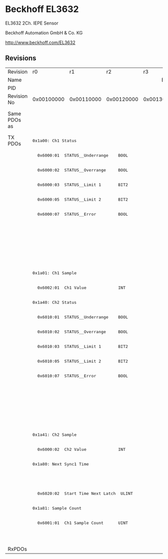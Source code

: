 # Beckhoff EL3632

EL3632 2Ch. IEPE Sensor

Beckhoff Automation GmbH & Co. KG

http://www.beckhoff.com/EL3632

## Revisions
<table>
<tr >
<td>Revision</td>
<td>r0</td>
<td>r1</td>
<td>r2</td>
<td>r3</td>
<td>r4</td>
<td>r5</td>
<td>r6</td>
<td>r7</td>
</tr>
<tr >
<td>Name</td>
<td colspan=8 align="center">EL3632 2Ch. IEPE Sensor</td>
</tr>
<tr >
<td>PID</td>
<td colspan=8 align="center">0x0e303052</td>
</tr>
<tr >
<td>Revision No</td>
<td>0x00100000</td>
<td>0x00110000</td>
<td>0x00120000</td>
<td>0x00130000</td>
<td>0x00140000</td>
<td>0x00150000</td>
<td>0x00160000</td>
<td>0x00170000</td>
</tr>
<tr >
<td>Same PDOs as</td>
<td colspan=6 align="center"></td>
<td colspan=2 align="center"><a href="EP3632-0001">EP3632-0001 r0</a><br/><a href="EP3632-0001">EP3632-0001 r1</a><br/><a href="EPP3632-0001">EPP3632-0001 r0</a><br/><a href="EPP3632-0001">EPP3632-0001 r1</a></td>
</tr>
<tr class="txpdo">
<td rowspan=28 valign=top>TX PDOs</td>
<td colspan=8 align="left"><pre>0x1a00: Ch1 Status</pre></td>
<td></td>
</tr>
<tr class="txpdo">
<td colspan=8 align="left"><pre>  0x6000:01  STATUS__Underrange    BOOL</pre></td>
</tr>
<tr class="txpdo">
<td colspan=8 align="left"><pre>  0x6000:02  STATUS__Overrange     BOOL</pre></td>
</tr>
<tr class="txpdo">
<td colspan=8 align="left"><pre>  0x6000:03  STATUS__Limit 1       BIT2</pre></td>
</tr>
<tr class="txpdo">
<td colspan=8 align="left"><pre>  0x6000:05  STATUS__Limit 2       BIT2</pre></td>
</tr>
<tr class="txpdo">
<td colspan=8 align="left"><pre>  0x6000:07  STATUS__Error         BOOL</pre></td>
</tr>
<tr class="txpdo">
<td colspan=6 align="left"></td>
<td colspan=2 align="left"><pre>  0x6000:0e  STATUS__Sync error    BOOL</pre></td>
</tr>
<tr class="txpdo">
<td colspan=6 align="left"></td>
<td colspan=2 align="left"><pre>  0x6000:0f  STATUS__TxPDO State   BOOL</pre></td>
</tr>
<tr class="txpdo">
<td colspan=6 align="left"></td>
<td colspan=2 align="left"><pre>  0x6000:10  STATUS__TxPDO Toggle  BOOL</pre></td>
</tr>
<tr class="txpdo">
<td colspan=8 align="left"><pre>0x1a01: Ch1 Sample</pre></td>
</tr>
<tr class="txpdo">
<td colspan=8 align="left"><pre>  0x6002:01  Ch1 Value             INT</pre></td>
</tr>
<tr class="txpdo">
<td colspan=8 align="left"><pre>0x1a40: Ch2 Status</pre></td>
</tr>
<tr class="txpdo">
<td colspan=8 align="left"><pre>  0x6010:01  STATUS__Underrange    BOOL</pre></td>
</tr>
<tr class="txpdo">
<td colspan=8 align="left"><pre>  0x6010:02  STATUS__Overrange     BOOL</pre></td>
</tr>
<tr class="txpdo">
<td colspan=8 align="left"><pre>  0x6010:03  STATUS__Limit 1       BIT2</pre></td>
</tr>
<tr class="txpdo">
<td colspan=8 align="left"><pre>  0x6010:05  STATUS__Limit 2       BIT2</pre></td>
</tr>
<tr class="txpdo">
<td colspan=8 align="left"><pre>  0x6010:07  STATUS__Error         BOOL</pre></td>
</tr>
<tr class="txpdo">
<td colspan=6 align="left"></td>
<td colspan=2 align="left"><pre>  0x6010:0e  STATUS__Sync error    BOOL</pre></td>
</tr>
<tr class="txpdo">
<td colspan=6 align="left"></td>
<td colspan=2 align="left"><pre>  0x6010:0f  STATUS__TxPDO State   BOOL</pre></td>
</tr>
<tr class="txpdo">
<td colspan=6 align="left"></td>
<td colspan=2 align="left"><pre>  0x6010:10  STATUS__TxPDO Toggle  BOOL</pre></td>
</tr>
<tr class="txpdo">
<td colspan=8 align="left"><pre>0x1a41: Ch2 Sample</pre></td>
</tr>
<tr class="txpdo">
<td colspan=8 align="left"><pre>  0x6000:02  Ch2 Value             INT</pre></td>
</tr>
<tr class="txpdo">
<td colspan=6 align="left"><pre>0x1a80: Next Sync1 Time</pre></td>
<td colspan=2 align="left"><pre>0x1a80: NextSync1Time</pre></td>
</tr>
<tr class="txpdo">
<td colspan=6 align="left"></td>
<td colspan=2 align="left"><pre>  0x6020:01  StartTimeNextLatch    ULINT</pre></td>
</tr>
<tr class="txpdo">
<td colspan=6 align="left"><pre>  0x6020:02  Start Time Next Latch  ULINT</pre></td>
<td colspan=2 align="left"></td>
</tr>
<tr class="txpdo">
<td colspan=8 align="left"><pre>0x1a81: Sample Count</pre></td>
</tr>
<tr class="txpdo">
<td colspan=6 align="left"><pre>  0x6001:01  Ch1 Sample Count      UINT</pre></td>
<td colspan=2 align="left"></td>
</tr>
<tr class="txpdo">
<td colspan=6 align="left"></td>
<td colspan=2 align="left"><pre>  0x6021:01  Sample Count          UINT</pre></td>
</tr>
<tr >
<td>RxPDOs</td>
<td colspan=8 align="left"></td>
</tr>
</table>
